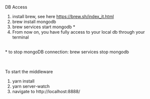 DB Access<br>
1) install brew, see here https://brew.sh/index_it.html<br>
2) brew install mongodb<br>
3) brew services start mongodb * <br>
4) From now on, you have fully access to your local db through your terminal<br>
<br>
* to stop mongoDB connection: brew services stop mongodb

<br><br>
To start the middleware
1) yarn install<br>
2) yarn server-watch<br>
3) navigate to http://localhost:8888/
